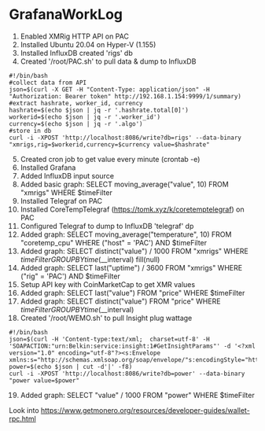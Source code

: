 # GrafanaWorkLog

1. Enabled XMRig HTTP API on PAC
2. Installed Ubuntu 20.04 on Hyper-V (1.155)
3. Installed InfluxDB created 'rigs' db
4. Created '/root/PAC.sh' to pull data & dump to InfluxDB

```shell
#!/bin/bash
#collect data from API
json=$(curl -X GET -H "Content-Type: application/json" -H "Authorization: Bearer token" http://192.168.1.154:9999/1/summary)
#extract hashrate, worker_id, currency
hashrate=$(echo $json | jq -r '.hashrate.total[0]')
workerid=$(echo $json | jq -r '.worker_id')
currency=$(echo $json | jq -r '.algo')
#store in db
curl -i -XPOST 'http://localhost:8086/write?db=rigs' --data-binary "xmrigs,rig=$workerid,currency=$currency value=$hashrate"
```

5. Created cron job to get value every minute (crontab -e)
6. Installed Grafana
7. Added InfluxDB input source
8. Added basic graph: SELECT moving_average("value", 10) FROM "xmrigs" WHERE $timeFilter
9. Installed Telegraf on PAC
10. Installed CoreTempTelegraf (https://tomk.xyz/k/coretemptelegraf) on PAC
11. Configured Telegraf to dump to InfluxDB 'telegraf' dp
12. Added graph: SELECT moving_average("temperature", 10) FROM "coretemp_cpu" WHERE ("host" = 'PAC') AND $timeFilter
13. Added graph: SELECT distinct("value")  / 1000 FROM "xmrigs" WHERE $timeFilter GROUP BY time($__interval) fill(null)
14. Added graph: SELECT last("uptime")  / 3600 FROM "xmrigs" WHERE ("rig" = 'PAC') AND $timeFilter
15. Setup API key with CoinMarketCap to get XMR values
16. Added graph: SELECT last("value") FROM "price" WHERE $timeFilter
17. Added graph: SELECT distinct("value") FROM "price" WHERE $timeFilter GROUP BY time($__interval)
18. Created '/root/WEMO.sh' to pull Insight plug wattage

```shell
#!/bin/bash
json=$(curl -H 'Content-type:text/xml;  charset=utf-8' -H 'SOAPACTION:"urn:Belkin:service:insight:1#GetInsightParams"' -d '<?xml version="1.0" encoding="utf-8"?><s:Envelope xmlns:s="http://schemas.xmlsoap.org/soap/envelope/"s:encodingStyle="htt>
power=$(echo $json | cut -d'|' -f8)
curl -i -XPOST 'http://localhost:8086/write?db=power' --data-binary "power value=$power"
```

19. Added graph: SELECT "value"  / 1000 FROM "power" WHERE $timeFilter

Look into https://www.getmonero.org/resources/developer-guides/wallet-rpc.html

